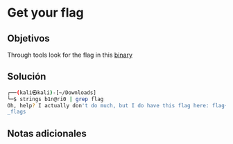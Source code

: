 # Get your flag

## Objetivos

Through tools look for the flag in this [binary](https://drive.google.com/file/d/1YFNZwSLOduHnaJnvtUE5k9FkmQY6J7Nl/view?usp=sharing)

## Solución 
```bash
┌──(kali㉿kali)-[~/Downloads]
└─$ strings b1n@ri0 | grep flag
Oh, help? I actually don't do much, but I do have this flag here: flag{T3@m_H3rE_1s_yU0r_Fl@G_XD}"@@@@@
_flags

```

## Notas adicionales 